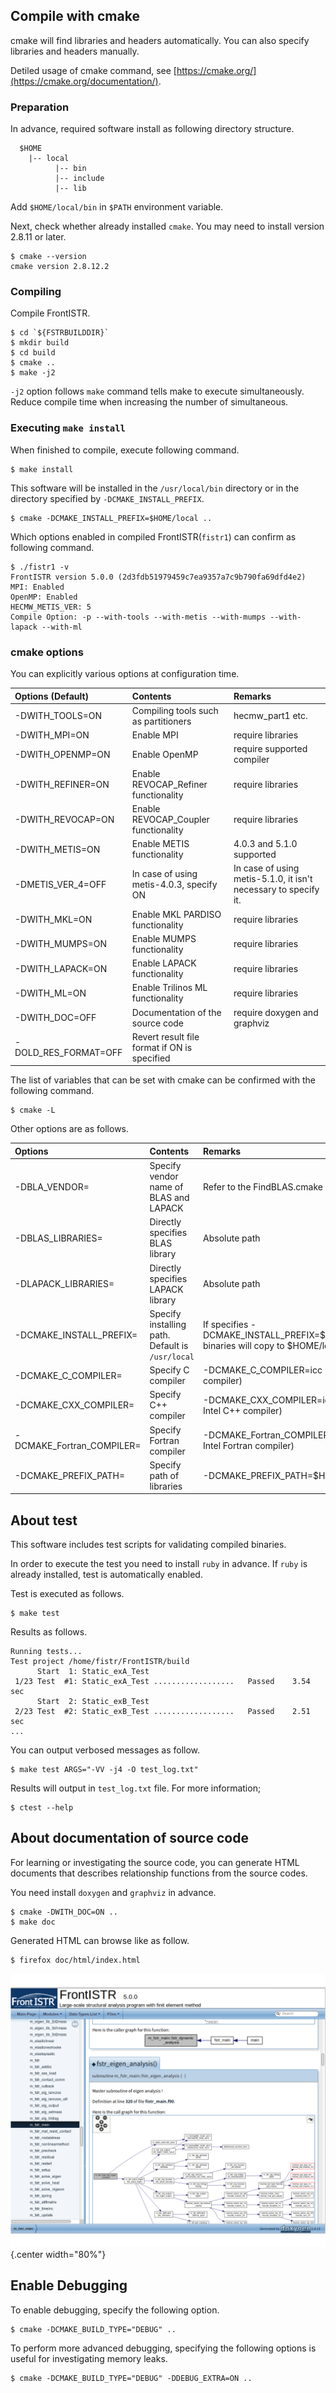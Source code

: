 ## Compile with cmake

cmake will find libraries and headers automatically. You can also specify libraries and headers manually.

Detiled usage of cmake command, see [https://cmake.org/](https://cmake.org/documentation/).

### Preparation


In advance, required software install as following directory structure.

```
  $HOME
    |-- local
          |-- bin
          |-- include
          |-- lib
```

Add `$HOME/local/bin` in `$PATH` environment variable.

Next, check whether already installed `cmake`. You may need to install version 2.8.11 or later.

```
$ cmake --version
cmake version 2.8.12.2
```

### Compiling

Compile FrontISTR.

```
$ cd `${FSTRBUILDDIR}`
$ mkdir build
$ cd build
$ cmake ..
$ make -j2
```

`-j2` option follows `make` command tells make to execute simultaneously. Reduce compile time when increasing the number of simultaneous.


### Executing `make install`

When finished to compile, execute following command.

```
$ make install
```

This software will be installed in the `/usr/local/bin` directory or in the directory specified by `-DCMAKE_INSTALL_PREFIX`.

```
$ cmake -DCMAKE_INSTALL_PREFIX=$HOME/local ..
```

Which options enabled in compiled FrontISTR(`fistr1`) can confirm as following command.

```
$ ./fistr1 -v
FrontISTR version 5.0.0 (2d3fdb51979459c7ea9357a7c9b790fa69dfd4e2) 
MPI: Enabled
OpenMP: Enabled
HECMW_METIS_VER: 5
Compile Option: -p --with-tools --with-metis --with-mumps --with-lapack --with-ml 
```

### cmake options

You can explicitly various options at configuration time.

| Options (Default)    | Contents                                     | Remarks                                                            |
|:---------------------|:---------------------------------------------|:-------------------------------------------------------------------|
| -DWITH_TOOLS=ON      | Compiling tools such as partitioners         | hecmw_part1 etc.                                                   |
| -DWITH_MPI=ON        | Enable MPI                                   | require libraries                                                  |
| -DWITH_OPENMP=ON     | Enable OpenMP                                | require supported compiler                                         |
| -DWITH_REFINER=ON    | Enable REVOCAP_Refiner functionality         | require libraries                                                  |
| -DWITH_REVOCAP=ON    | Enable REVOCAP_Coupler functionality         | require libraries                                                  |
| -DWITH_METIS=ON      | Enable METIS functionality                   | 4.0.3 and 5.1.0 supported                                          |
| -DMETIS_VER_4=OFF    | In case of using metis-4.0.3, specify ON     | In case of using metis-5.1.0, it isn't necessary to specify it.    |
| -DWITH_MKL=ON        | Enable MKL PARDISO functionality             | require libraries                                                  |
| -DWITH_MUMPS=ON      | Enable MUMPS functionality                   | require libraries                                                  |
| -DWITH_LAPACK=ON     | Enable LAPACK functionality                  | require libraries                                                  |
| -DWITH_ML=ON         | Enable Trilinos ML functionality             | require libraries                                                  |
| -DWITH_DOC=OFF       | Documentation of the source code             | require doxygen and graphviz                                       |
| -DOLD_RES_FORMAT=OFF | Revert result file format if ON is specified |

The list of variables that can be set with cmake can be confirmed with the following command.

```
$ cmake -L
```
Other options are as follows.

| Options                     | Contents                                         | Remarks                                          |
|:----------------------------|:-------------------------------------------------|:-------------------------------------------------|
| -DBLA_VENDOR=              | Specify vendor name of BLAS and LAPACK           | Refer to the FindBLAS.cmake                      |
| -DBLAS_LIBRARIES=          | Directly specifies BLAS library                  | Absolute path                                    |
| -DLAPACK_LIBRARIES=        | Directly specifies LAPACK library                | Absolute path                                    |
| -DCMAKE_INSTALL_PREFIX=   | Specify installing path. Default is `/usr/local` | If specifies -DCMAKE_INSTALL_PREFIX=$HOME/local,<br/>binaries will copy to  $HOME/local/bin |
| -DCMAKE_C_COMPILER=       | Specify C compiler                               | -DCMAKE_C_COMPILER=icc  (ex. Intel C compiler)   |
| -DCMAKE_CXX_COMPILER=     | Specify C++ compiler                             | -DCMAKE_CXX_COMPILER=icpc  (ex. Intel C++ compiler) |
| -DCMAKE_Fortran_COMPILER= | Specify Fortran compiler                         | -DCMAKE_Fortran_COMPILER=ifort  (ex. Intel Fortran compiler)|
| -DCMAKE_PREFIX_PATH=      | Specify path of libraries                        | -DCMAKE_PREFIX_PATH=$HOME/tools                  |

## About test

This software includes test scripts for validating compiled binaries.

In order to execute the test you need to install `ruby` in advance. If `ruby` is already installed, test is automatically enabled.

Test is executed as follows.

```
$ make test
```

Results as follows.

```
Running tests...
Test project /home/fistr/FrontISTR/build
      Start  1: Static_exA_Test
 1/23 Test  #1: Static_exA_Test ..................   Passed    3.54 sec
      Start  2: Static_exB_Test
 2/23 Test  #2: Static_exB_Test ..................   Passed    2.51 sec
...
```

You can output verbosed messages as follow.

```
$ make test ARGS="-VV -j4 -O test_log.txt"
```

Results will output in `test_log.txt` file. For more information;

```
$ ctest --help
```


## About documentation of source code

For learning or investigating the source code, you can generate HTML documents that describes relationship functions from the source codes.

You need install `doxygen` and `graphviz` in advance.


```
$ cmake -DWITH_DOC=ON ..
$ make doc
```

Generated HTML can browse like as follow.

```
$ firefox doc/html/index.html
```

![Doxygen](media/install04_01.png){.center width="80%"}

## Enable Debugging

To enable debugging, specify the following option.

```
$ cmake -DCMAKE_BUILD_TYPE="DEBUG" ..
```

To perform more advanced debugging, specifying the following options is useful for investigating memory leaks.

```
$ cmake -DCMAKE_BUILD_TYPE="DEBUG" -DDEBUG_EXTRA=ON ..
```


